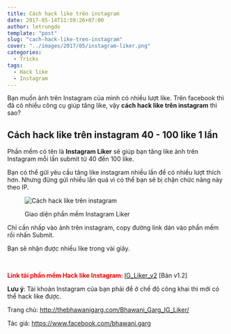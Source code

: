 ```yaml
---
title: Cách hack like trên instagram
date: 2017-05-14T11:59:26+07:00
author: letrungdo
template: "post"
slug: "cach-hack-like-tren-instagram"
cover: "../images/2017/05/instagram-liker.png"
categories:
  - Tricks
tags:
  - Hack like
  - Instagram
---
```

Bạn muốn ảnh trên Instagram của mình có nhiều lượt like. Trên facebook thì đã có nhiều công cụ giúp tăng like, vậy **cách hack like trên instagram** thì sao?

## Cách hack like trên instagram 40 - 100 like 1 lần

Phần mềm có tên là **Instagram Liker** sẽ giúp bạn tăng like ảnh trên Instagram mỗi lần submit từ 40 đến 100 like.

Bạn có thể gửi yêu cầu tăng like instagram nhiều lần để có nhiều lượt thích hơn. Nhưng đừng gửi nhiều lần quá vì có thể bạn sẽ bị chặn chức năng này theo IP.<figure id="attachment_181" aria-describedby="caption-attachment-181" style="width: 294px" class="wp-caption aligncenter">

<img class="size-full" src="/media/2017/05/instagram-hack-like.png" alt="Cách hack like trên instagram" /> <figcaption id="caption-attachment-181" class="wp-caption-text">Giao diện phần mềm Instagram Liker</figcaption></figure> 

Chỉ cần nhấp vào ảnh trên instagram, copy đường link dán vào phần mềm rồi nhấn Submit.

Bạn sẽ nhận được nhiều like trong vài giây.

&nbsp;

<span style="color: #ff0000;"><strong>Link tải phần mềm Hack like Instagram</strong></span>: [IG\_Liker\_v2](/media/2017/05/IG_Liker_v2.zip) [Bản v1.2]

**Lưu ý**: Tài khoản Instagram của bạn phải để ở chế độ công khai thì mới có thể hack like được.

Trang chủ: <a href="http://thebhawanigarg.com/Bhawani_Garg_IG_Liker/" target="_blank" rel="noopener noreferrer">http://thebhawanigarg.com/Bhawani_Garg_IG_Liker/</a>

Tác giả: <a href="https://www.facebook.com/bhawani.garg" target="_blank" rel="noopener noreferrer">https://www.facebook.com/bhawani.garg</a>